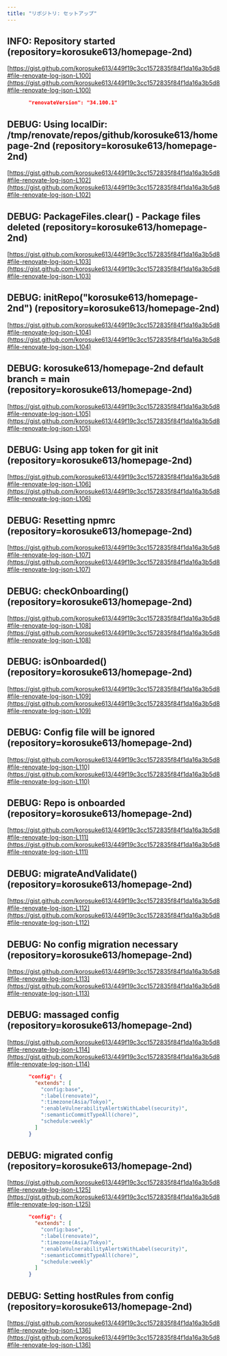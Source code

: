 ```yaml
---
title: "リポジトリ: セットアップ"
---
```


##  INFO: Repository started (repository=korosuke613/homepage-2nd)

[https://gist.github.com/korosuke613/449f19c3cc1572835f84f1da16a3b5d8#file-renovate-log-json-L100](https://gist.github.com/korosuke613/449f19c3cc1572835f84f1da16a3b5d8#file-renovate-log-json-L100)

```json
       "renovateVersion": "34.100.1"
```

## DEBUG: Using localDir: /tmp/renovate/repos/github/korosuke613/homepage-2nd (repository=korosuke613/homepage-2nd)

[https://gist.github.com/korosuke613/449f19c3cc1572835f84f1da16a3b5d8#file-renovate-log-json-L102](https://gist.github.com/korosuke613/449f19c3cc1572835f84f1da16a3b5d8#file-renovate-log-json-L102)

## DEBUG: PackageFiles.clear() - Package files deleted (repository=korosuke613/homepage-2nd)

[https://gist.github.com/korosuke613/449f19c3cc1572835f84f1da16a3b5d8#file-renovate-log-json-L103](https://gist.github.com/korosuke613/449f19c3cc1572835f84f1da16a3b5d8#file-renovate-log-json-L103)


## DEBUG: initRepo("korosuke613/homepage-2nd") (repository=korosuke613/homepage-2nd)

[https://gist.github.com/korosuke613/449f19c3cc1572835f84f1da16a3b5d8#file-renovate-log-json-L104](https://gist.github.com/korosuke613/449f19c3cc1572835f84f1da16a3b5d8#file-renovate-log-json-L104)


## DEBUG: korosuke613/homepage-2nd default branch = main (repository=korosuke613/homepage-2nd)

[https://gist.github.com/korosuke613/449f19c3cc1572835f84f1da16a3b5d8#file-renovate-log-json-L105](https://gist.github.com/korosuke613/449f19c3cc1572835f84f1da16a3b5d8#file-renovate-log-json-L105)

## DEBUG: Using app token for git init (repository=korosuke613/homepage-2nd)

[https://gist.github.com/korosuke613/449f19c3cc1572835f84f1da16a3b5d8#file-renovate-log-json-L106](https://gist.github.com/korosuke613/449f19c3cc1572835f84f1da16a3b5d8#file-renovate-log-json-L106)

## DEBUG: Resetting npmrc (repository=korosuke613/homepage-2nd)

[https://gist.github.com/korosuke613/449f19c3cc1572835f84f1da16a3b5d8#file-renovate-log-json-L107](https://gist.github.com/korosuke613/449f19c3cc1572835f84f1da16a3b5d8#file-renovate-log-json-L107)

## DEBUG: checkOnboarding() (repository=korosuke613/homepage-2nd)

[https://gist.github.com/korosuke613/449f19c3cc1572835f84f1da16a3b5d8#file-renovate-log-json-L108](https://gist.github.com/korosuke613/449f19c3cc1572835f84f1da16a3b5d8#file-renovate-log-json-L108)


## DEBUG: isOnboarded() (repository=korosuke613/homepage-2nd)

[https://gist.github.com/korosuke613/449f19c3cc1572835f84f1da16a3b5d8#file-renovate-log-json-L109](https://gist.github.com/korosuke613/449f19c3cc1572835f84f1da16a3b5d8#file-renovate-log-json-L109)

## DEBUG: Config file will be ignored (repository=korosuke613/homepage-2nd)

[https://gist.github.com/korosuke613/449f19c3cc1572835f84f1da16a3b5d8#file-renovate-log-json-L110](https://gist.github.com/korosuke613/449f19c3cc1572835f84f1da16a3b5d8#file-renovate-log-json-L110)

## DEBUG: Repo is onboarded (repository=korosuke613/homepage-2nd)

[https://gist.github.com/korosuke613/449f19c3cc1572835f84f1da16a3b5d8#file-renovate-log-json-L111](https://gist.github.com/korosuke613/449f19c3cc1572835f84f1da16a3b5d8#file-renovate-log-json-L111)


## DEBUG: migrateAndValidate() (repository=korosuke613/homepage-2nd)

[https://gist.github.com/korosuke613/449f19c3cc1572835f84f1da16a3b5d8#file-renovate-log-json-L112](https://gist.github.com/korosuke613/449f19c3cc1572835f84f1da16a3b5d8#file-renovate-log-json-L112)

## DEBUG: No config migration necessary (repository=korosuke613/homepage-2nd)

[https://gist.github.com/korosuke613/449f19c3cc1572835f84f1da16a3b5d8#file-renovate-log-json-L113](https://gist.github.com/korosuke613/449f19c3cc1572835f84f1da16a3b5d8#file-renovate-log-json-L113)


## DEBUG: massaged config (repository=korosuke613/homepage-2nd)

[https://gist.github.com/korosuke613/449f19c3cc1572835f84f1da16a3b5d8#file-renovate-log-json-L114](https://gist.github.com/korosuke613/449f19c3cc1572835f84f1da16a3b5d8#file-renovate-log-json-L114)

```json
       "config": {
         "extends": [
           "config:base",
           ":label(renovate)",
           ":timezone(Asia/Tokyo)",
           ":enableVulnerabilityAlertsWithLabel(security)",
           ":semanticCommitTypeAll(chore)",
           "schedule:weekly"
         ]
       }
```

## DEBUG: migrated config (repository=korosuke613/homepage-2nd)
[https://gist.github.com/korosuke613/449f19c3cc1572835f84f1da16a3b5d8#file-renovate-log-json-L125](https://gist.github.com/korosuke613/449f19c3cc1572835f84f1da16a3b5d8#file-renovate-log-json-L125)

```json
       "config": {
         "extends": [
           "config:base",
           ":label(renovate)",
           ":timezone(Asia/Tokyo)",
           ":enableVulnerabilityAlertsWithLabel(security)",
           ":semanticCommitTypeAll(chore)",
           "schedule:weekly"
         ]
       }
```       


## DEBUG: Setting hostRules from config (repository=korosuke613/homepage-2nd)

[https://gist.github.com/korosuke613/449f19c3cc1572835f84f1da16a3b5d8#file-renovate-log-json-L136](https://gist.github.com/korosuke613/449f19c3cc1572835f84f1da16a3b5d8#file-renovate-log-json-L136)

